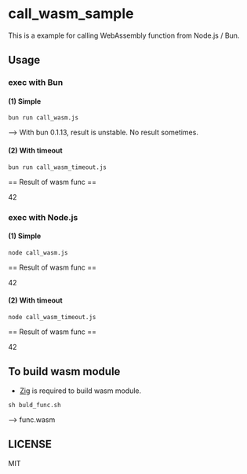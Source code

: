 # call_wasm_sample

This is a example for calling WebAssembly function from Node.js / Bun.

## Usage


### exec with Bun

#### (1) Simple

```
bun run call_wasm.js
```

--> With bun 0.1.13, result is unstable. No result sometimes.


#### (2) With timeout

```
bun run call_wasm_timeout.js
```

== Result of wasm func ==

42


### exec with Node.js

#### (1) Simple

```
node call_wasm.js
```

== Result of wasm func ==

42

#### (2) With timeout

```
node call_wasm_timeout.js
```

== Result of wasm func ==

42

## To build wasm module

- [Zig](https://ziglang.org/) is required to build wasm module.

```
sh buld_func.sh
```

--> func.wasm

## LICENSE

MIT